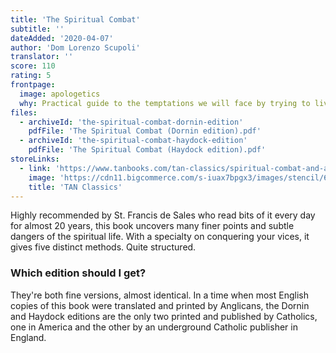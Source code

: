 ```yaml
---
title: 'The Spiritual Combat'
subtitle: ''
dateAdded: '2020-04-07'
author: 'Dom Lorenzo Scupoli'
translator: ''
score: 110
rating: 5
frontpage:
  image: apologetics
  why: Practical guide to the temptations we will face by trying to live a devout life and how to overcome them, with practical theology about the nature of sin, temptation, grace, and virtue.
files:
  - archiveId: 'the-spiritual-combat-dornin-edition'
    pdfFile: 'The Spiritual Combat (Dornin edition).pdf'
  - archiveId: 'the-spiritual-combat-haydock-edition'
    pdfFile: 'The Spiritual Combat (Haydock edition).pdf'
storeLinks:
  - link: 'https://www.tanbooks.com/tan-classics/spiritual-combat-and-a-treatise-on-peace-of-soul.html'
    image: 'https://cdn11.bigcommerce.com/s-iuax7bpgx3/images/stencil/640w/products/1394/1923/The-Spiritual-Combat-and-a-Treatise-on-Peace-of-Soul-cover-TC1115__97088.1595444678.jpg?c=1'
    title: 'TAN Classics'
---
```


Highly recommended by St. Francis de Sales who read bits of it every day for almost 20 years, this book uncovers many finer points and subtle dangers of the spiritual life. With a specialty on conquering your vices, it gives five distinct methods. Quite structured.

### Which edition should I get?

They're both fine versions, almost identical. In a time when most English copies of this book were translated and printed by Anglicans, the Dornin and Haydock editions are the only two printed and published by Catholics, one in America and the other by an underground Catholic publisher in England.
